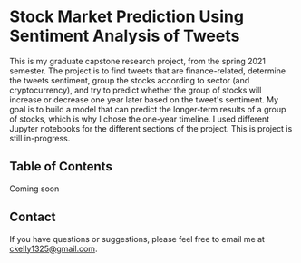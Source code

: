 # Stock Market Prediction Using Sentiment Analysis of Tweets
This is my graduate capstone research project, from the spring 2021 semester. The project is to find tweets that are finance-related, determine the tweets sentiment, group the stocks according to sector (and cryptocurrency), and try to predict whether the group of stocks will increase or decrease one year later based on the tweet's sentiment. My goal is to build a model that can predict the longer-term results of a group of stocks, which is why I chose the one-year timeline. I used different Jupyter notebooks for the different sections of the project. This is project is still in-progress.

## Table of Contents
Coming soon

## Contact
If you have questions or suggestions, please feel free to email me at ckelly1325@gmail.com.
